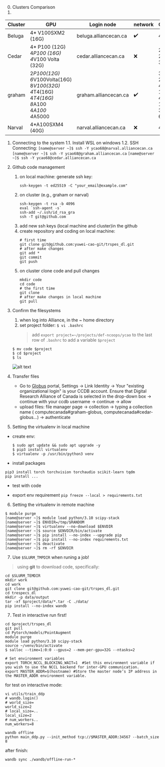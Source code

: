 0. Clusters Comparison
1. 
| Cluster  | GPU | Login node | network  |Cores|Stars  |
|----------|----------|----------|----------|----------|----------|
| Beluga    | 4* V100SXM2 (16G)   | beluga.alliancecan.ca  | :heavy_check_mark:  |40|:star: |
| Cedar    | 4* P100 (12G)<br> 4*P100 (16G)<br> 4*V100 Volta (32G)    | cedar.alliancecan.ca   |:x:|24<br> 24<br> 32| :star::star: |
| graham    | 2*P100(12G)<br> 6*V100Volta(16G)<br> 8*V100(32G)<br> 4*T4(16G)<br> 4*T4(16G)<br> 8*A100<br> 4*A100<br> 4*A5000 | graham.alliancecan.ca   |:heavy_check_mark: | 32<br> 28<br> 40<br> 16<br> 44<br> 128<br> 32<br> 64<br>|:star::star::star:  |
| Narval    | 4*A100SXM4 (40G)   | narval.alliancecan.ca   |:x: | 48|:star::star::star: |

1. Connecting to the system
   1.1. Install WSL on windows
   1.2. SSH Connecting: 
    `[name@server ~]$ ssh -Y ycao68@narval.alliancecan.ca`
    `[name@server ~]$ ssh -Y ycao68@graham.alliancecan.ca`
    `[name@server ~]$ ssh -Y ycao68@cedar.alliancecan.ca`

2. Github code management
   1. on local machine: generate ssh key:
        ```
        ssh-keygen -t ed25519 -C "your_email@example.com"
        ```
    2. on cluster (e.g., graham or narval)
        ```
        ssh-keygen -t rsa -b 4096
        eval `ssh-agent -s`
        ssh-add ~/.ssh/id_rsa_gra
        ssh -T git@github.com
        ```
   2. add new ssh keys (local machine and cluster)in the github
   3. create repository and coding on local machine:
        ```
        # first time
        git clone git@github.com:yuwei-cao-git/trspes_dl.git
        # after make changes
        git add *
        git commit
        git push
        ```
   4. on cluster clone code and pull changes
        ```
        mkdir code
        cd code
        # the first time
        git clone 
        # after make changes in local machine
        git pull
        ```
3. Confirm the filesystems
   1. when log into Alliance, in the ~ home directory
   2. set project folder: 
    `$ vi .bashrc`
        > add `export project=~/projects/def-ncoops/ycao` to the last row of `.bashrc` to add a variable `$project`

   ```
   $ mv code $project
   $ cd $project
   $ ls
   ```
   ![alt text](image-3.png)

4. Transfer files
   - Go to [Globus](https://globus.alliancecan.ca/file-manager) portal, Settings ->  Link Identity -> Your "existing organizational login" is your CCDB account. Ensure that Digital Research Alliance of Canada is selected in the drop-down box -> continue with your ccdb username -> continue -> allow
   - upload files: file manager page -> collection -> typing a collection name ( computecanada#graham-globus, computecanada#cedar-globus...) -> authenticate


5. Setting the virtualenv in local machine
- create env:
   
   ```
   $ sudo apt update && sudo apt upgrade -y
   $ pip3 install virtualenv
   $ virtualenv -p /usr/bin/python3 venv
   ```
- install packages

```
pip3 install torch torchvision torchaudio scikit-learn tqdm
pip install ...

```
- test with code

- export env requirement
   `pip freeze --local > requirements.txt`

6. Setting the virtualenv in remote machine
```
$ module purge
[name@server ~]$ module load python/3.10 scipy-stack
[name@server ~]$ ENVDIR=/tmp/$RANDOM
[name@server ~]$ virtualenv --no-download $ENVDIR
[name@server ~]$ source $ENVDIR/bin/activate
[name@server ~]$ pip install --no-index --upgrade pip
[name@server ~]$ pip install --no-index requirements.txt
[name@server ~]$ deactivate
[name@server ~]$ rm -rf $ENVDIR

```

7. Use `$SLURM_TMPDIR` when runing a job!
> using **git** to download code, specifically:

```
cd $SLURM_TEMDIR
mkdir work
cd work
git clone git@github.com:yuwei-cao-git/trspes_dl.git
cd trespecs_dl
mkdir -p data/output
tar -xf $project/data/*.tar -C ./data/
pip install --no-index wandb

``` 

7. Test in interactive run first!

```
cd $project/trspes_dl
git pull
cd Pytorch/models/PointAugment
module purge
module load python/3.10 scipy-stack
source ~/venv/bin/activate
$ salloc --time=1:0:0 --gpus=2 --mem-per-gpu=32G --ntasks=2

# Set environment variables
export TORCH_NCCL_BLOCKING_WAIT=1  #Set this environment variable if you wish to use the NCCL backend for inter-GPU communication.
export MASTER_ADDR=$(hostname) #Store the master node’s IP address in the MASTER_ADDR environment variable.
```
for test on interactive mode:
```
vi utils/train_ddp
# wandb.login()
# world_size=
world_size=2
# local_size=..
local_size=2
# num_workers..
num_workers=8
```

```
wandb offline
python main_ddp.py --init_method tcp://$MASTER_ADDR:34567 --batch_size 8

```
after finish:

`wandb sync ./wandb/offline-run-*`
